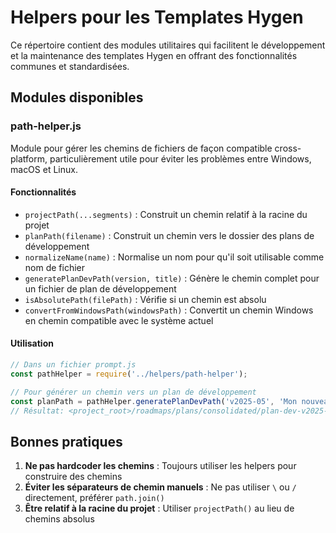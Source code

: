 # Helpers pour les Templates Hygen

Ce répertoire contient des modules utilitaires qui facilitent le développement et la maintenance des templates Hygen en offrant des fonctionnalités communes et standardisées.

## Modules disponibles

### path-helper.js

Module pour gérer les chemins de fichiers de façon compatible cross-platform, particulièrement utile pour éviter les problèmes entre Windows, macOS et Linux.

#### Fonctionnalités

- `projectPath(...segments)` : Construit un chemin relatif à la racine du projet
- `planPath(filename)` : Construit un chemin vers le dossier des plans de développement
- `normalizeName(name)` : Normalise un nom pour qu'il soit utilisable comme nom de fichier
- `generatePlanDevPath(version, title)` : Génère le chemin complet pour un fichier de plan de développement
- `isAbsolutePath(filePath)` : Vérifie si un chemin est absolu
- `convertFromWindowsPath(windowsPath)` : Convertit un chemin Windows en chemin compatible avec le système actuel

#### Utilisation

```javascript
// Dans un fichier prompt.js
const pathHelper = require('../helpers/path-helper');

// Pour générer un chemin vers un plan de développement
const planPath = pathHelper.generatePlanDevPath('v2025-05', 'Mon nouveau plan');
// Résultat: <project_root>/roadmaps/plans/consolidated/plan-dev-v2025-05-mon-nouveau-plan.md
```

## Bonnes pratiques

1. **Ne pas hardcoder les chemins** : Toujours utiliser les helpers pour construire des chemins
2. **Éviter les séparateurs de chemin manuels** : Ne pas utiliser `\` ou `/` directement, préférer `path.join()`
3. **Être relatif à la racine du projet** : Utiliser `projectPath()` au lieu de chemins absolus
